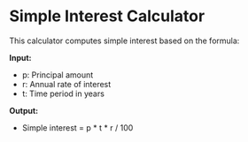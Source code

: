 # Simple Interest Calculator
This calculator computes simple interest based on the formula:

**Input:**
- p: Principal amount
- r: Annual rate of interest
- t: Time period in years

**Output:**
- Simple interest = p * t * r / 100
